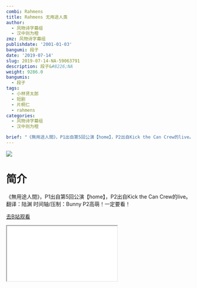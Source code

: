 ```yaml
---
combi: Rahmens
title: Rahmens 无用途人类
author:
  - 风物诗字幕组
  - 汉中则为橙
zmz: 风物诗字幕组
publishdate: '2001-01-03'
bangumi: 段子
date: '2019-07-14'
slug: 2019-07-14-NA-59063791
description: 段子&#8226;NA
weight: 9286.0
bangumis:
  - 段子
tags:
  - 小林贤太郎
  - 短剧
  - 片桐仁
  - rahmens
categories:
  - 风物诗字幕组
  - 汉中则为橙

brief: "《無用途人間》，P1出自第5回公演【home】，P2出自Kick the Can Crew的live。 翻译：陆渊 时间轴/压制：Bunny P2高萌！一定要看！"
---
```

![](https://raw.githubusercontent.com/tcgriffith/owaraisite/master/static/tmpimg/e2789ae220aa11e24294d0ab472211dadd92fb49.jpg.480.jpg)
# 简介  
《無用途人間》，P1出自第5回公演【home】，P2出自Kick the Can Crew的live。
翻译：陆渊 时间轴/压制：Bunny
P2高萌！一定要看！  

[去B站观看](https://www.bilibili.com/video/av59063791/)
<div class ="resp-container"><iframe class="testiframe" src="//player.bilibili.com/player.html?aid=59063791"", scrolling="no", allowfullscreen="true" > </iframe></div> 

